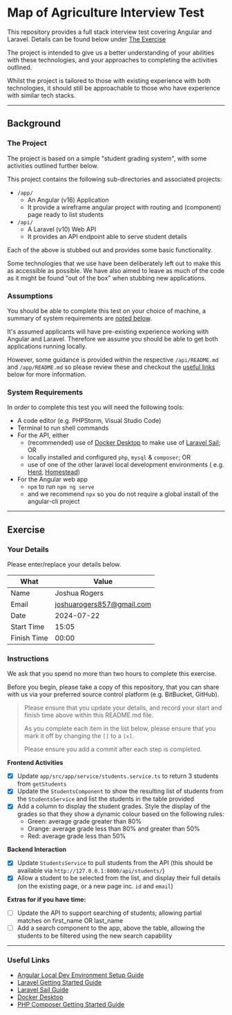 # Map of Agriculture Interview Test

This repository provides a full stack interview test covering Angular and Laravel. Details can be found below
under [The Exercise](#exercise)

The project is intended to give us a better understanding of your abilities with these technologies, and
your approaches to completing the activities outlined.

Whilst the project is tailored to those with existing experience with both technologies, it should still be approachable
to those who have experience with similar tech stacks.

---

## Background

### The Project

The project is based on a simple "student grading system", with some activities outlined further below.

This project contains the following sub-directories and associated projects:

- `/app/`
    - An Angular (v16) Application
    - It provide a wireframe angular project with routing and (component) page ready
      to list students
- `/api/`
    - A Laravel (v10) Web API
    - It provides an API endpoint able to serve student details

Each of the above is stubbed out and provides some basic functionality.

Some technologies that we use have been deliberately left out to make this as accessible as possible. We have also aimed
to leave as much of the code as it might be found "out of the box" when stubbing new applications.

### Assumptions

You should be able to complete this test on your choice of machine, a summary of system requirements
are [noted below](#system-requirements).

It's assumed applicants will have pre-existing experience working with Angular and Laravel. Therefore we assume you
should be able to get both applications running locally.

However, some guidance is provided within the respective `/api/README.md` and `/app/README.md` so please review these
and checkout the [useful links](#useful-links) below for more information.

### System Requirements

In order to complete this test you will need the following tools:

- A code editor (e.g. PHPStorm, Visual Studio Code)
- Terminal to run shell commands
- For the API, either
    - (recommended) use of [Docker Desktop](https://www.docker.com/products/docker-desktop/) to make use
      of [Laravel Sail](https://laravel.com/docs/10.x/sail); OR
    - locally installed and configured `php`, `mysql` & `composer`; OR
    - use of one of the other laravel local development environments (
      e.g. [Herd](https://herd.laravel.com/), [Homestead](https://laravel.com/docs/10.x/homestead))
- For the Angular web app
    - `npm` to run `npm ng serve`
    - and we recommend `npx` so you do not require a global install of the angular-cli project

---

## Exercise

### Your Details

Please enter/replace your details below.

| What        | Value                     |
|-------------|---------------------------|
| Name        | Joshua Rogers             |
| Email       | joshuarogers857@gmail.com |
| Date        | 2024-07-22                |
| Start Time  | 15:05                     |
| Finish Time | 00:00                     |

### Instructions

We ask that you spend no more than two hours to complete this exercise.

Before you begin, please take a copy of this repository, that you can share with us via your preferred source control
platform (e.g. BitBucket, GitHub).

> Please ensure that you update your details, and record your start and finish time above within this README.md file.
>
> As you complete each item in the list below, please ensure that you mark it off by changing the `[]` to a `[x]`.
>
> Please ensure you add a commit after each step is completed.

**Frontend Activities**

- [x] Update `app/src/app/service/students.service.ts` to return 3 students from `getStudents`
- [x] Update the `StudentsComponent` to show the resulting list of students from the `StudentsService` and list the
  students in the table provided
- [x] Add a column to display the student grades. Style the display of the grades so that they show a dynamic colour
  based on the following rules:
    - Green: average grade greater than 80%
    - Orange: average grade less than 80% and greater than 50%
    - Red: average grade less than 50%

**Backend Interaction**

- [x] Update `StudentsService` to pull students from the API (this should be available
  via `http://127.0.0.1:8000/api/students/`)
- [x] Allow a student to be selected from the list, and display their full details (on the existing page, or a new page
  inc. `id` and `email`)

**Extras for if you have time:**

- [ ] Update the API to support searching of students; allowing partial matches on first_name OR last_name
- [ ] Add a search component to the app, above the table, allowing the students to be filtered using the new search
  capability

---

### Useful Links

- [Angular Local Dev Environment Setup Guide](https://angular.io/guide/setup-local)
- [Laravel Getting Started Guide](https://laravel.com/docs/10.x/installation)
- [Laravel Sail Guide](https://laravel.com/docs/10.x/sail)
- [Docker Desktop](https://www.docker.com/products/docker-desktop/)
- [PHP Composer Getting Started Guide](https://getcomposer.org/doc/00-intro.md)
